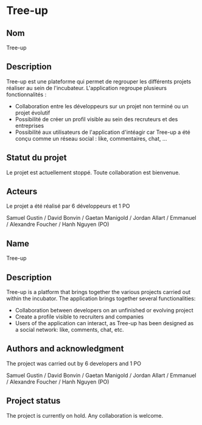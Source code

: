 # Tree-up

## Nom

Tree-up

## Description

Tree-up est une plateforme qui permet de regrouper les différents projets réaliser au sein de l'incubateur.
L'application regroupe plusieurs fonctionnalités :

- Collaboration entre les développeurs sur un projet non terminé ou un projet évolutif
- Possibilité de créer un profil visible au sein des recruteurs et des entreprises
- Possibilité aux utilisateurs de l'application d'intéagir car Tree-up a été conçu comme un réseau social : like, commentaires, chat, ...

## Statut du projet

Le projet est actuellement stoppé. Toute collaboration est bienvenue.

## Acteurs

Le projet a été réalisé par 6 développeurs et 1 PO

Samuel Gustin / David Bonvin / Gaetan Manigold / Jordan Allart / Emmanuel / Alexandre Foucher / Hanh Nguyen (PO)

## Name

Tree-up

## Description

Tree-up is a platform that brings together the various projects carried out within the incubator.
The application brings together several functionalities:

- Collaboration between developers on an unfinished or evolving project
- Create a profile visible to recruiters and companies
- Users of the application can interact, as Tree-up has been designed as a social network: like, comments, chat, etc.

## Authors and acknowledgment

The project was carried out by 6 developers and 1 PO

Samuel Gustin / David Bonvin / Gaetan Manigold / Jordan Allart / Emmanuel / Alexandre Foucher / Hanh Nguyen (PO)

## Project status

The project is currently on hold. Any collaboration is welcome.

